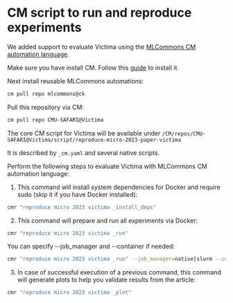 # CM script to run and reproduce experiments

We added support to evaluate Victima using the [MLCommons CM automation language](https://github.com/mlcommons/ck).

Make sure you have install CM. Follow this [guide](https://github.com/mlcommons/ck/blob/master/docs/installation.md) to install it.

Next install reusable MLCommons automations: 

```bash
cm pull repo mlcommons@ck
```

Pull this repository via CM:
```bash
cm pull repo CMU-SAFARI@Victima
```

The core CM script for Victima will be available under ```/CM/repos/CMU-SAFARI@Victima/script/reproduce-micro-2023-paper-victima```

It is described by `_cm.yaml` and several native scripts.

Perform the following steps to evaluate Victima with MLCommons CM automation language:

1) This command will install system dependencies for Docker and require sudo (skip it if you have Docker installed):
```bash
cmr "reproduce micro 2023 victima _install_deps"
```

2) This command will prepare and run all experiments via Docker:

```bash
cmr "reproduce micro 2023 victima _run" 
```

You can specify --job_manager and --container if needed:
```bash
cmr "reproduce micro 2023 victima _run" --job_manager=native|slurm --contianer=docker|podman
```

3) In case of successful execution of a previous command, this command will generate plots to help you validate results from the article:

```bash
cmr "reproduce micro 2023 victima _plot"
```
